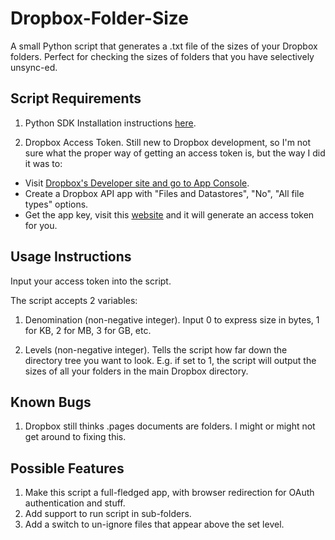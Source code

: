 Dropbox-Folder-Size
===================

A small Python script that generates a .txt file of the sizes of your Dropbox folders. Perfect for checking the sizes of folders that you have selectively unsync-ed.

## Script Requirements

1. Python SDK
Installation instructions [here](https://www.dropbox.com/developers/core/sdks/python).

2. Dropbox Access Token. 
Still new to Dropbox development, so I'm not sure what the proper way of getting an access token is, but the way I did it was to: 

- Visit [Dropbox's Developer site and go to App Console](https://www.dropbox.com/developers/apps).
- Create a Dropbox API app with "Files and Datastores", "No", "All file types" options.
- Get the app key, visit this [website](https://dbxoauth2.site44.com/) and it will generate an access token for you.

## Usage Instructions

Input your access token into the script.

The script accepts 2 variables:

1. Denomination (non-negative integer). Input 0 to express size in bytes, 1 for KB, 2 for MB, 3 for GB, etc.

2. Levels (non-negative integer). Tells the script how far down the directory tree you want to look. E.g. if set to 1, the script will output the sizes of all your folders in the main Dropbox directory.

## Known Bugs

1. Dropbox still thinks .pages documents are folders. I might or might not get around to fixing this.

## Possible Features

1. Make this script a full-fledged app, with browser redirection for OAuth authentication and stuff.
2. Add support to run script in sub-folders.
3. Add a switch to un-ignore files that appear above the set level.